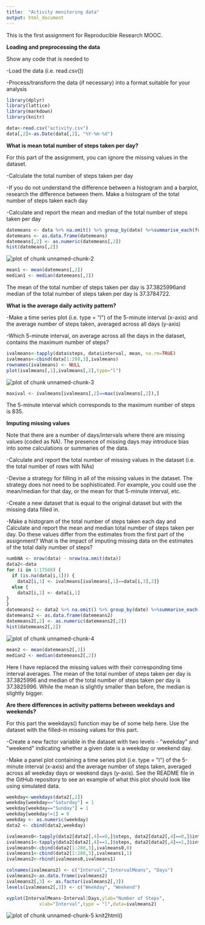 ```yaml
---
title:  "Activity monitoring data"
output: html_document
---
```


This is the first assignment for Reproducible Research MOOC. 

**Loading and preprocessing the data**

Show any code that is needed to

-Load the data (i.e. read.csv())

-Process/transform the data (if necessary) into a format suitable for your analysis


```r
library(dplyr)
library(lattice)
library(markdown)
library(knitr)

data<-read.csv("activity.csv")
data[,2]<-as.Date(data[,2], "%Y-%m-%d")
```

**What is mean total number of steps taken per day?**

For this part of the assignment, you can ignore the missing values in the dataset.

-Calculate the total number of steps taken per day

-If you do not understand the difference between a histogram and a barplot, research the difference between them. Make a histogram of the total number of steps taken each day


-Calculate and report the mean and median of the total number of steps taken per day



```r
datemeans <- data %>% na.omit() %>% group_by(date) %>%summarise_each(funs(mean))
datemeans <- as.data.frame(datemeans)
datemeans[,2] <- as.numeric(datemeans[,2])
hist(datemeans[,2])
```

![plot of chunk unnamed-chunk-2](figure/unnamed-chunk-2-1.png) 

```r
mean1 <- mean(datemeans[,2])
median1 <- median(datemeans[,2])
```
The mean of the total number of steps taken per day is 37.3825996and median of the total number of steps taken per day is 37.3784722.

**What is the average daily activity pattern?**

-Make a time series plot (i.e. type = "l") of the 5-minute interval (x-axis) and the average number of steps taken, averaged across all days (y-axis)

-Which 5-minute interval, on average across all the days in the dataset, contains the maximum number of steps?


```r
ivalmeans<-tapply(data$steps, data$interval, mean, na.rm=TRUE)
ivalmeans<-cbind(data[1:288,3],ivalmeans)
rownames(ivalmeans) <- NULL
plot(ivalmeans[,1],ivalmeans[,2],type="l")
```

![plot of chunk unnamed-chunk-3](figure/unnamed-chunk-3-1.png) 

```r
maxival <- ivalmeans[ivalmeans[,2]==max(ivalmeans[,2]),]
```
The 5-minute interval which corresponds to the maximum number of steps is 835.

**Imputing missing values**

Note that there are a number of days/intervals where there are missing values (coded as NA). The presence of missing days may introduce bias into some calculations or summaries of the data.

-Calculate and report the total number of missing values in the dataset (i.e. the total number of rows with NAs)

-Devise a strategy for filling in all of the missing values in the dataset. The strategy does not need to be sophisticated. For example, you could use the mean/median for that day, or the mean for that 5-minute interval, etc.

-Create a new dataset that is equal to the original dataset but with the missing data filled in.

-Make a histogram of the total number of steps taken each day and Calculate and report the mean and median total number of steps taken per day. Do these values differ from the estimates from the first part of the assignment? What is the impact of imputing missing data on the estimates of the total daily number of steps?



```r
numbNA <- nrow(data) - nrow(na.omit(data))
data2<-data
for (i in 1:17568) {
  if (is.na(data[i,1])) {
    data2[i,1] <- ivalmeans[ivalmeans[,1]==data[i,3],2]}
  else {
    data2[i,1] <- data[i,1]
}
}
datemeans2 <- data2 %>% na.omit() %>% group_by(date) %>%summarise_each(funs(mean))
datemeans2 <- as.data.frame(datemeans2)
datemeans2[,2] <- as.numeric(datemeans2[,2])
hist(datemeans2[,2])
```

![plot of chunk unnamed-chunk-4](figure/unnamed-chunk-4-1.png) 

```r
mean2 <- mean(datemeans2[,2])
median2 <- median(datemeans2[,2])
```
Here I have replaced the missing values with their corresponding time interval averages. 
The mean of the total number of steps taken per day is 37.3825996 and median of the total number of steps taken per day is 37.3825996. While the mean is slightly smaller than before, the median is slightly bigger.

**Are there differences in activity patterns between weekdays and weekends?**

For this part the weekdays() function may be of some help here. Use the dataset with the filled-in missing values for this part.

-Create a new factor variable in the dataset with two levels - "weekday" and "weekend" indicating whether a given date is a weekday or weekend day.

-Make a panel plot containing a time series plot (i.e. type = "l") of the 5-minute interval (x-axis) and the average number of steps taken, averaged across all weekday days or weekend days (y-axis). See the README file in the GitHub repository to see an example of what this plot should look like using simulated data.


```r
weekday<-weekdays(data2[,2])
weekday[weekday=="Saturday"] = 1
weekday[weekday=="Sunday"] = 1
weekday[weekday!=1] = 0
weekday <- as.numeric(weekday)
data2 <- cbind(data2,weekday)

ivalmeans0<-tapply(data2[data2[,4]==0,]$steps, data2[data2[,4]==0,]$interval, mean)
ivalmeans1<-tapply(data2[data2[,4]==1,]$steps, data2[data2[,4]==1,]$interval, mean)
ivalmeans0<-cbind(data2[1:288,3],ivalmeans0,0)
ivalmeans1<-cbind(data2[1:288,3],ivalmeans1,1)
ivalmeans2<-rbind(ivalmeans0,ivalmeans1)

colnames(ivalmeans2) <- c("Interval","IntervalMeans", "Days")
ivalmeans2<-as.data.frame(ivalmeans2)
ivalmeans2[,3] <- as.factor(ivalmeans2[,3])
levels(ivalmeans2[,3]) <- c("Weekday", "Weekend")

xyplot(IntervalMeans~Interval|Days,ylab="Number of Steps", 
            xlab="Interval",type = "l",data=ivalmeans2)
```

![plot of chunk unnamed-chunk-5](figure/unnamed-chunk-5-1.png) 
knit2html()
